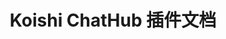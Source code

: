 ---
layout: home

title: Koishi ChatHub 插件文档 
editLink: true

hero:
  name: Koishi ChatHub
  text: 部署教程和开发指南
  tagline: 多平台模型接入，可扩展，多种输出格式，由 LangChain 驱动开发的语言模型聊天服务的 Koishi 插件
  actions:
    - theme: brand
      text: 开始使用
      link: /guide/getting-started
    - theme: alt
      text: 开发指南
      link: /guide/development  

features:
  - icon: 🛠️
    title: 快速部署 
    details: 运行 Koishi 后安装相关插件，简易配置后即可使用，无需编写复杂配置文件。
  - icon: 🌻
    title: 多平台模型接入
    details: 我们支持OpenAI (API), Bing Chat 等平台接入，后续还会继续接入更多平台。
  - icon: 🫧
    title: 高扩展性
    details: 中间件系统，扩展多平台模型接入，易于第三方开发者扩展。
---
